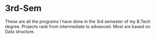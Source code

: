 # 3rd-Sem
These are all the programs I have done in the 3rd semester of my B.Tech degree.
Projects rank from intermediate to advanced.
Most are based on Data structure.
